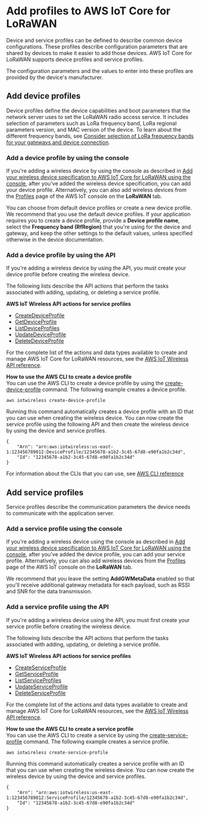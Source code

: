 # Add profiles to AWS IoT Core for LoRaWAN<a name="connect-iot-lorawan-define-profiles"></a>

Device and service profiles can be defined to describe common device configurations\. These profiles describe configuration parameters that are shared by devices to make it easier to add those devices\. AWS IoT Core for LoRaWAN supports device profiles and service profiles\.

 The configuration parameters and the values to enter into these profiles are provided by the device's manufacturer\.

## Add device profiles<a name="connect-iot-lorawan-device-profiles"></a>

Device profiles define the device capabilities and boot parameters that the network server uses to set the LoRaWAN radio access service\. It includes selection of parameters such as LoRa frequency band, LoRa regional parameters version, and MAC version of the device\. To learn about the different frequency bands, see [Consider selection of LoRa frequency bands for your gateways and device connection](connect-iot-lorawan-rfregion-permissions.md#connect-iot-lorawan-frequency-bands)\.

### Add a device profile by using the console<a name="connect-iot-lorawan-device-profile-console"></a>

If you're adding a wireless device by using the console as described in [Add your wireless device specification to AWS IoT Core for LoRaWAN using the console](connect-iot-lorawan-end-devices-add.md#connect-iot-lorawan-end-device-spec-console), after you've added the wireless device specification, you can add your device profile\. Alternatively, you can also add wireless devices from the [ Profiles](https://console.aws.amazon.com/iot/home#/wireless/profiles) page of the AWS IoT console on the **LoRaWAN** tab\.

You can choose from default device profiles or create a new device profile\. We recommend that you use the default device profiles\. If your application requires you to create a device profile, provide a **Device profile name**, select the **Frequency band \(RfRegion\)** that you're using for the device and gateway, and keep the other settings to the default values, unless specified otherwise in the device documentation\.

### Add a device profile by using the API<a name="connect-iot-lorawan-device-profile-api"></a>

If you're adding a wireless device by using the API, you must create your device profile before creating the wireless device\.

The following lists describe the API actions that perform the tasks associated with adding, updating, or deleting a service profile\.

**AWS IoT Wireless API actions for service profiles**
+ [CreateDeviceProfile](https://docs.aws.amazon.com/iot-wireless/2020-11-22/apireference/API_CreateDeviceProfile.html)
+ [GetDeviceProfile](https://docs.aws.amazon.com/iot-wireless/2020-11-22/apireference/API_GetDeviceProfile.html)
+ [ListDeviceProfiles](https://docs.aws.amazon.com/iot-wireless/2020-11-22/apireference/API_ListDeviceProfiles.html)
+ [ UpdateDeviceProfile](https://docs.aws.amazon.com/iot-wireless/2020-11-22/apireference/API_UpdateDeviceProfile.html)
+ [DeleteDeviceProfile](https://docs.aws.amazon.com/iot-wireless/2020-11-22/apireference/API_DeleteDeviceProfile.html)

For the complete list of the actions and data types available to create and manage AWS IoT Core for LoRaWAN resources, see the [AWS IoT Wireless API reference](https://docs.aws.amazon.com/iot-wireless/2020-11-22/apireference/welcome.html)\.

**How to use the AWS CLI to create a device profile**  
You can use the AWS CLI to create a device profile by using the [create\-device\-profile](cli/latest/reference/iotwireless/create-device-profile.html) command\. The following example creates a device profile\.

```
aws iotwireless create-device-profile
```

Running this command automatically creates a device profile with an ID that you can use when creating the wireless device\. You can now create the service profile using the following API and then create the wireless device by using the device and service profiles\.

```
{
    "Arn": "arn:aws:iotwireless:us-east-1:123456789012:DeviceProfile/12345678-a1b2-3c45-67d8-e90fa1b2c34d",
    "Id": "12345678-a1b2-3c45-67d8-e90fa1b2c34d"
}
```

For information about the CLIs that you can use, see [AWS CLI reference](https://docs.aws.amazon.com/cli/latest/reference/iotwireless/index.html) 

## Add service profiles<a name="connect-iot-lorawan-service-profiles"></a>

Service profiles describe the communication parameters the device needs to communicate with the application server\.

### Add a service profile using the console<a name="connect-iot-lorawan-service-profile-console"></a>

If you're adding a wireless device using the console as described in [Add your wireless device specification to AWS IoT Core for LoRaWAN using the console](connect-iot-lorawan-end-devices-add.md#connect-iot-lorawan-end-device-spec-console), after you've added the device profile, you can add your service profile\. Alternatively, you can also add wireless devices from the [ Profiles](https://console.aws.amazon.com/iot/home#/wireless/profiles) page of the AWS IoT console on the **LoRaWAN** tab\.

We recommend that you leave the setting **AddGWMetaData** enabled so that you'll receive additional gateway metadata for each payload, such as RSSI and SNR for the data transmission\.

### Add a service profile using the API<a name="connect-iot-lorawan-service-profile-api"></a>

If you're adding a wireless device using the API, you must first create your service profile before creating the wireless device\.

The following lists describe the API actions that perform the tasks associated with adding, updating, or deleting a service profile\.

**AWS IoT Wireless API actions for service profiles**
+ [CreateServiceProfile](https://docs.aws.amazon.com/iot-wireless/2020-11-22/apireference/API_CreateServiceProfile.html)
+ [GetServiceProfile](https://docs.aws.amazon.com/iot-wireless/2020-11-22/apireference/API_GetServiceProfile.html)
+ [ListServiceProfiles](https://docs.aws.amazon.com/iot-wireless/2020-11-22/apireference/API_ListServiceProfiles.html)
+ [ UpdateServiceProfile](https://docs.aws.amazon.com/iot-wireless/2020-11-22/apireference/API_UpdateServiceProfile.html)
+ [DeleteServiceProfile](https://docs.aws.amazon.com/iot-wireless/2020-11-22/apireference/API_DeleteServiceProfile.html)

For the complete list of the actions and data types available to create and manage AWS IoT Core for LoRaWAN resources, see the [AWS IoT Wireless API reference](https://docs.aws.amazon.com/iot-wireless/2020-11-22/apireference/welcome.html)\.

**How to use the AWS CLI to create a service profile**  
You can use the AWS CLI to create a service by using the [create\-service\-profile](cli/latest/reference/iotwireless/create-service-profile.html) command\. The following example creates a service profile\.

```
aws iotwireless create-service-profile
```

Running this command automatically creates a service profile with an ID that you can use when creating the wireless device\. You can now create the wireless device by using the device and service profiles\.

```
{
    "Arn": "arn:aws:iotwireless:us-east-1:123456789012:ServiceProfile/12345678-a1b2-3c45-67d8-e90fa1b2c34d",
    "Id": "12345678-a1b2-3c45-67d8-e90fa1b2c34d"
}
```